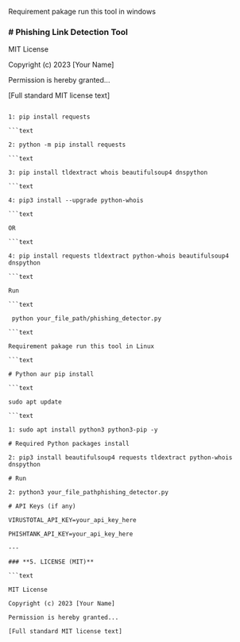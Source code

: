 

Requirement pakage run this tool in windows
### **# Phishing Link Detection Tool**



MIT License

Copyright (c) 2023 [Your Name]

Permission is hereby granted...

[Full standard MIT license text]
```text

1: pip install requests

```text

2: python -m pip install requests

```text

3: pip install tldextract whois beautifulsoup4 dnspython

```text

4: pip3 install --upgrade python-whois

```text

OR

```text

4: pip install requests tldextract python-whois beautifulsoup4 dnspython

```text

Run

```text

 python your_file_path/phishing_detector.py

```text
 
Requirement pakage run this tool in Linux

```text

# Python aur pip install

```text

sudo apt update

```text

1: sudo apt install python3 python3-pip -y

# Required Python packages install

2: pip3 install beautifulsoup4 requests tldextract python-whois dnspython

# Run

2: python3 your_file_pathphishing_detector.py

# API Keys (if any)

VIRUSTOTAL_API_KEY=your_api_key_here

PHISHTANK_API_KEY=your_api_key_here

---

### **5. LICENSE (MIT)**

```text

MIT License

Copyright (c) 2023 [Your Name]

Permission is hereby granted...

[Full standard MIT license text]


